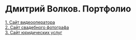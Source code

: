 # Дмитрий Волков. Портфолио
[1. Сайт видеооператора](https://dmitriyvolk002.github.io/%D0%92%D0%B8%D0%BA%D1%82%D0%BE%D1%80%20%D0%92%D0%BE%D0%BB%D0%BA%D0%BE%D0%B2%20-%20%D0%B2%D0%B8%D0%B4%D0%B5%D0%BE%D0%BE%D0%BF%D0%B5%D1%80%D0%B0%D1%82%D0%BE%D1%80/index.html)
 <br/>
[2. Сайт свадебного фотографа]()
 <br/>
[3. Сайт юридических услуг]()
 <br/>
